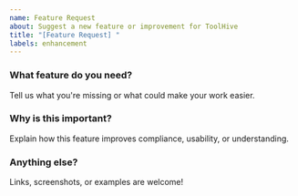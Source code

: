 ```yaml
---
name: Feature Request
about: Suggest a new feature or improvement for ToolHive
title: "[Feature Request] "
labels: enhancement
---
```


### What feature do you need?

Tell us what you're missing or what could make your work easier.

### Why is this important?

Explain how this feature improves compliance, usability, or understanding.

### Anything else?

Links, screenshots, or examples are welcome!
